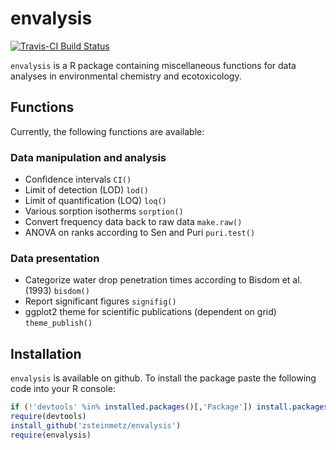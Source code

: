 envalysis
============
[![Travis-CI Build Status](https://travis-ci.org/zsteinmetz/envalysis.svg?branch=master)](https://travis-ci.org/zsteinmetz/envalysis)

`envalysis` is a R package containing miscellaneous functions for data analyses in environmental chemistry and ecotoxicology.

## Functions
Currently, the following functions are available:

### Data manipulation and analysis

* Confidence intervals `CI()`
* Limit of detection (LOD) `lod()`
* Limit of quantification (LOQ) `loq()`
* Various sorption isotherms `sorption()`
* Convert frequency data back to raw data `make.raw()`
* ANOVA on ranks according to Sen and Puri `puri.test()`

### Data presentation

* Categorize water drop penetration times according to Bisdom et al. (1993) `bisdom()`
* Report significant figures `signifig()`
* ggplot2 theme for scientific publications (dependent on grid) `theme_publish()`

## Installation
`envalysis` is available on github. To install the package paste the following code into your R console:

```r
if (!'devtools' %in% installed.packages()[,'Package']) install.packages('devtools')
require(devtools)
install_github('zsteinmetz/envalysis')
require(envalysis)
```
